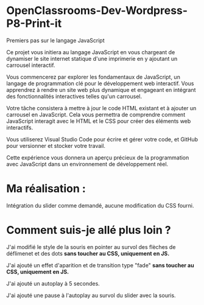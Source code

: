 # OpenClassrooms-Dev-Wordpress-P8-Print-it
Premiers pas sur le langage JavaScript

Ce projet vous initiera au langage JavaScript en vous chargeant de dynamiser le site internet statique d'une imprimerie en y ajoutant un carrousel interactif.

 

Vous commencerez par explorer les fondamentaux de JavaScript, un langage de programmation clé pour le développement web interactif. Vous apprendrez à rendre un site web plus dynamique et engageant en intégrant des fonctionnalités interactives telles qu'un carrousel.

 

Votre tâche consistera à mettre à jour le code HTML existant et à ajouter un carrousel en JavaScript.
Cela vous permettra de comprendre comment JavaScript interagit avec le HTML et le CSS pour créer des éléments web interactifs.

 

Vous utiliserez Visual Studio Code pour écrire et gérer votre code, et GitHub pour versionner et stocker votre travail.

Cette expérience vous donnera un aperçu précieux de la programmation avec JavaScript dans un environnement de développement réel.

# Ma réalisation :

Intégration du slider comme demandé, aucune modification du CSS fourni.

# Comment suis-je allé plus loin ?

J'ai modifié le style de la souris en pointer au survol des flèches de déflimenet et des dots <strong>sans toucher au CSS, uniquement en JS.</strong>

J'ai ajouté un effet d'aparition et de transition type "fade" <strong>sans toucher au CSS, uniquement en JS.</strong>

J'ai ajouté un autoplay à 5 secondes.

J'ai ajouté une pause à l'autoplay au survol du slider avec la souris.
